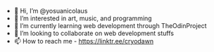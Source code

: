 - 👋 Hi, I’m @yosuanicolaus
- 👀 I’m interested in art, music, and programming
- 🌱 I’m currently learning web development through TheOdinProject
- 💞️ I’m looking to collaborate on web development stuffs
- 📫 How to reach me - https://linktr.ee/cryodawn

<!---
yosuanicolaus/yosuanicolaus is a ✨ special ✨ repository because its `README.md` (this file) appears on your GitHub profile.
You can click the Preview link to take a look at your changes.
--->
